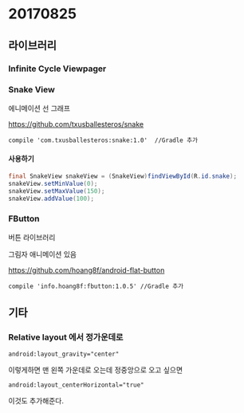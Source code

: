 # 20170825

## 라이브러리

### Infinite Cycle Viewpager



### Snake View

에니메이션 선 그래프 

https://github.com/txusballesteros/snake

```
compile 'com.txusballesteros:snake:1.0'  //Gradle 추가
```

#### 사용하기

```Java
final SnakeView snakeView = (SnakeView)findViewById(R.id.snake);
snakeView.setMinValue(0);
snakeView.setMaxValue(150);
snakeView.addValue(100);
```



### FButton

버튼 라이브러리 

그림자 애니메이션 있음

https://github.com/hoang8f/android-flat-button

```
compile 'info.hoang8f:fbutton:1.0.5' //Gradle 추가
```



## 기타

### Relative layout 에서 정가운데로

```xml-dtd
android:layout_gravity="center"
```

이렇게하면 맨 왼쪽 가운데로 오는데 정중앙으로 오고 싶으면

```xml-dtd
android:layout_centerHorizontal="true"
```

이것도 추가해준다.



